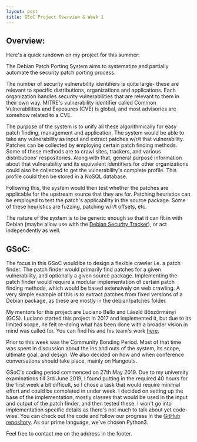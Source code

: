 ```yaml
---
layout: post
title: GSoC Project Overview & Week 1
---
```


## Overview:
Here's a quick rundown on my project for this summer:

The Debian Patch Porting System aims to systematize and partially automate the security patch porting process.

The number of security vulnerability identifiers is quite large- these are relevant to specific distributions, organizations and applications. Each organization handles security vulnerabilities that are relevant to them in their own way. MITRE's vulnerability identifier called Common Vulnerabilities and Exposures (CVE) is global, and most advisories are somehow related to a CVE.

The purpose of the system is to unify all these algorithmically for easy patch finding, management and application. The system would be able to take any vulnerability as input and extract patches w/r/t that vulnerability. Patches can be collected by employing certain patch finding methods. Some of these methods are to crawl sites, trackers, and various distributions' respositories. Along with that, general purpose information about that vulnerability and its equivalent identifiers for other organizations could also be collected to get the vulnerability's complete profile. This profile could then be stored in a NoSQL database.

Following this, the system would then test whether the patches are applicable for the upstream source that they are for. Patching heuristics can be employed to test the patch's applicability in the source package. Some of these heuristics are fuzzing, patching w/r/t offsets, etc.

The nature of the system is to be generic enough so that it can fit in with Debian (maybe allow use with the [Debian Security Tracker](https://security-tracker.debian.org)), or act independently as well.


## GSoC:
The focus in this GSoC would be to design a flexible crawler i.e. a patch finder. The patch finder would primarily find patches for a given vulnerability, and optionally a given source package. Implementing the patch finder would require a modular implementation of certain patch finding methods, which would be based extensively on web crawling. A very simple example of this is to extract patches from fixed versions of a Debian package, as these are mostly in the debian/patches folder.

My mentors for this project are Luciano Bello and László Böszörményi (GCS). Luciano started this project in 2017 and implemented it, but due to its limited scope, he felt re-doing what has been done with a broader vision in mind was called for. You can find his and his team's work [here](https://github.com/patchPorting).

Prior to this week was the Community Bonding Period. Most of that time was spent in discussion about the ins and outs of the system, its scope, ultimate goal, and design. We also decided on how and when conference conversations should take place, mainly on Hangouts.

GSoC's coding period commenced on 27th May 2019. Due to my university examinations till 3rd June 2019, I found putting in the required 40 hours for the first week a bit difficult, so I chose a task that would require minimal effort and could be completed in under week. I decided on setting up the base of the implementation, mostly classes that would be used in the input and output of the patch finder, and then tested these. I won't go into implementation specific details as there's not much to talk about yet code-wise. You can check out the code and follow our progress in the [GitHub repository](https://github.com/jajajasalu2/patch-finder). As our prime language, we've chosen Python3.

Feel free to contact me on the address in the footer. 
